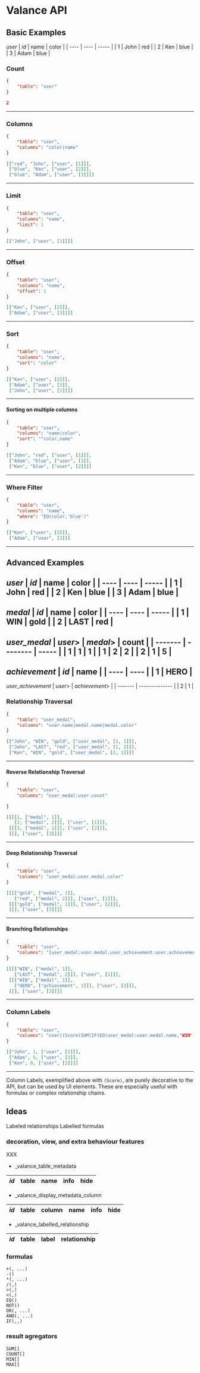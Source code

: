 # Valance API

## Basic Examples

*user*
| *id* | name | color |
| ---- | ---- | ----- |
| 1    | John | red   |
| 2    | Ken  | blue  |
| 3    | Adam | blue  |

### Count

```json
{
    "table": "user"
}
```
```json
2
```
---

### Columns

```json
{
    "table": "user",
    "columns": "color|name"
}
```
```json
[["red", "John", ["user", [1]]],
 ["blue", "Ken", ["user", [2]]],
 ["blue", "Adam", ["user", [3]]]]
```
---

### Limit

```json
{
    "table": "user",
    "columns": "name",
    "limit": 1
}
```
```json
[["John", ["user", [1]]]]
```
---

### Offset

```json
{
    "table": "user",
    "columns": "name",
    "offset": 1
}
```
```json
[["Ken", ["user", [2]]],
 ["Adam", ["user", [3]]]]
```
---

### Sort

```json
{
    "table": "user",
    "columns": "name",
    "sort": "color"
}
```
```json
[["Ken", ["user", [2]]],
 ["Adam", ["user", [3]],
 ["John", ["user", [1]]]]
```
---

#### Sorting on multiple columns
```json
{
    "table": "user",
    "columns": "name|color",
    "sort": "^color,name"
}
```
```json
[["John", "red", ["user", [1]]],
 ["Adam", "blue", ["user", [3]],
 ["Ken", "blue", ["user", [2]]]]
```
---

### Where Filter

```json
{
    "table": "user",
    "columns": "name",
    "where": "EQ(color,'blue')"
}
```
```json
[["Ken", ["user", [2]]],
 ["Adam", ["user", [3]]]
```
---

## Advanced Examples

*user*
| *id* | name | color |
| ---- | ---- | ----- |
| 1    | John | red   |
| 2    | Ken  | blue  |
| 3    | Adam | blue  |
---
*medal*
| *id* | name | color |
| ---- | ---- | ----- |
| 1    | WIN  | gold  |
| 2    | LAST | red   |
---
*user_medal*
| *user*> | *medal*> | count |
| ------- | -------- | ----- |
| 1       | 1        | 1     |
| 1       | 2        | 2     |
| 2       | 1        | 5     |
---
*achievement*
| *id* | name |
| ---- | ---- |
| 1    | HERO |
---
*user_achievement*
| *user*> | *achievement*> |
| ------- | -------------- |
| 2       | 1              |

### Relationship Traversal

```json
{
    "table": "user_medal",
    "columns": "user.name|medal.name|medal.color"
}
```
```json
[["John", "WIN", "gold", ["user_medal", [1, 1]]],
 ["John", "LAST", "red", ["user_medal", [1, 2]]],
 ["Ken", "WIN", "gold", ["user_medal", [2, 1]]]]
```
---

#### Reverse Relationship Traversal

```json
{
    "table": "user",
    "columns": "user_medal:user.count"

}
```
```json
[[[[1, ["medal", 1]],
   [2, ["medal", 2]]], ["user", [1]]],
 [[[3, ["medal", 1]]], ["user", [2]]],
 [[], ["user", [3]]]]
```
---

#### Deep Relationship Traversal

```json
{
    "table": "user",
    "columns": "user_medal:user.medal.color"
}
```
```json
[[[["gold", ["medal", 1]],
   ["red", ["medal", 2]]], ["user", [1]]],
 [[["gold", ["medal", 1]]], ["user", [2]]],
 [[], ["user", [3]]]]
```
---

#### Branching Relationships

```json
{
    "table": "user",
    "columns": "{user_medal:user.medal,user_achievement:user.achievement}.name"
}
```
```json
[[[["WIN", ["medal", 1]],
   ["LAST", ["medal", 2]]], ["user", [1]]],
 [[["WIN", ["medal", 1]],
   ["HERO", ["achievement", 1]]], ["user", [2]]],
 [[], ["user", [3]]]]
```
---

### Column Labels
```json
{
    "table": "user",
    "columns": "user|(Score)SUM[IF(EQ(user_medal:user.medal.name,"WIN"),user_medal:user.count,0)]",
}
```
```json
[["John", 1, ["user", [1]]],
 ["Adam", 5, ["user", [3]],
 ["Ken", 0, ["user", [2]]]]
```
---
Column Labels, exemplified above with `(Score)`, are purely decorative to the API, but can be used by UI elements. These are especially useful with formulas or complex relationship chains.

## Ideas

Labeled relationships
Labelled formulas

### decoration, view, and extra behaviour features

XXX
* _valance_table_metadata

| *id* | table | name | info | hide |
| ---- | ----- | ---- | ---- | ---- |

* _valance_display_metadata_column

| *id* | table | column | name | info | hide |
| ---- | ----- | ------ | ---- | ---- | ---- |

* _valance_labelled_relationship

| *id* | table | label | relationship |
| ---- | ----- | ----- | ------------ |




### formulas

```
+(, ...)
-()
*(, ...)
/(,)
>(,)
<(,)
EQ()
NOT()
OR(, ...)
AND(, ...)
IF(,,)
```

### result agregators

```
SUM[]
COUNT[]
MIN[]
MAX[]
```
